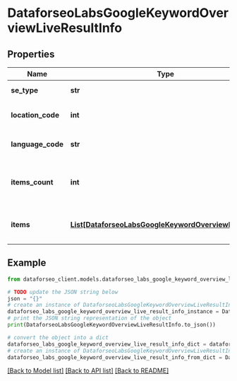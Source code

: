 # DataforseoLabsGoogleKeywordOverviewLiveResultInfo


## Properties

Name | Type | Description | Notes
------------ | ------------- | ------------- | -------------
**se_type** | **str** | search engine type | [optional] 
**location_code** | **int** | location code in a POST array | [optional] 
**language_code** | **str** | language code in a POST array | [optional] 
**items_count** | **int** | the number of results returned in the items array | [optional] 
**items** | [**List[DataforseoLabsGoogleKeywordOverviewLiveItem]**](DataforseoLabsGoogleKeywordOverviewLiveItem.md) | contains keywords and related data | [optional] 

## Example

```python
from dataforseo_client.models.dataforseo_labs_google_keyword_overview_live_result_info import DataforseoLabsGoogleKeywordOverviewLiveResultInfo

# TODO update the JSON string below
json = "{}"
# create an instance of DataforseoLabsGoogleKeywordOverviewLiveResultInfo from a JSON string
dataforseo_labs_google_keyword_overview_live_result_info_instance = DataforseoLabsGoogleKeywordOverviewLiveResultInfo.from_json(json)
# print the JSON string representation of the object
print(DataforseoLabsGoogleKeywordOverviewLiveResultInfo.to_json())

# convert the object into a dict
dataforseo_labs_google_keyword_overview_live_result_info_dict = dataforseo_labs_google_keyword_overview_live_result_info_instance.to_dict()
# create an instance of DataforseoLabsGoogleKeywordOverviewLiveResultInfo from a dict
dataforseo_labs_google_keyword_overview_live_result_info_from_dict = DataforseoLabsGoogleKeywordOverviewLiveResultInfo.from_dict(dataforseo_labs_google_keyword_overview_live_result_info_dict)
```
[[Back to Model list]](../README.md#documentation-for-models) [[Back to API list]](../README.md#documentation-for-api-endpoints) [[Back to README]](../README.md)



